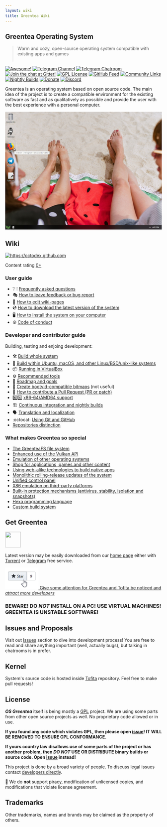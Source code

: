 ```yaml
---
layout: wiki
title: Greentea Wiki
---
```


## Greentea Operating System

> Warm and cozy, open-source operating system compatible with existing apps and games
<br/><br/>

[![Awesome!](https://cdn.rawgit.com/sindresorhus/awesome/d7305f38d29fed78fa85652e3a63e154dd8e8829/media/badge.svg)](https://github.com/GreenteaOS/Tofita)
[![Telegram Channel](https://img.shields.io/badge/Telegram-Greentea%20NEWS-blue.svg?logo=Telegram)](https://telegram.me/greenteaos_news)
[![Telegram Chatroom](https://img.shields.io/badge/Telegram-Greentea%20ENG-blue.svg?logo=Telegram)](https://telegram.me/greenteaos)
[![Join the chat at Gitter!](https://img.shields.io/badge/Gitter-Join%20Chat-47B192.svg?logo=Gitter)](https://gitter.im/GreenteaOS/Lobby)
[![GPL License](https://img.shields.io/badge/License-GNU%20LGPLv3-green.svg?style=flat)](https://github.com/GreenteaOS/Greentea#license)
[![GitHub Feed](https://img.shields.io/badge/GitHub-Feed-0f9d58.svg?style=flat&logo=GitHub)](https://t.me/greenteaos_github)
[![Community Links](https://img.shields.io/badge/Community-Links-orange.svg?style=flat)](https://greenteaos.github.io/wiki/community.html)
[![Nightly Builds](https://img.shields.io/badge/Nightly-Builds-ff69b4.svg?style=flat)](https://ci.appveyor.com/project/PeyTy/kernel-vwmh6/build/artifacts)
[![Donate](https://img.shields.io/badge/Donate-Thanks!-bb3bbb.svg?style=flat&logo=Patreon)](https://greenteaos.github.io/donate/)
[![Discord](https://img.shields.io/badge/Discord-Join-758EDC.svg?logo=discord)](https://discord.gg/UGZq8GB)

Greentea is an operating system based on open source code. The main idea of the project is to create a compatible environment for the existing software as fast and as qualitatively as possible and provide the user with the best experience with a personal computer.

![Screenshot](/assets/images/shot.jpg)

## Wiki

<a href="https://octodex.github.com"><img alt="https://octodex.github.com" src="https://cloud.githubusercontent.com/assets/3642643/17365226/9a2ee7b2-598d-11e6-8adb-42271309c3e0.png" width="256"></a>

Content rating [0+](https://en.wikipedia.org/wiki/Motion_picture_content_rating_system)

### User guide

* :grey_question: :grey_exclamation: [Frequently asked questions](https://greenteaos.github.io/Greentea/User-Guide/Frequently-Asked-Questions.html)
* :performing_arts: [How to leave feedback or bug report](https://greenteaos.github.io/Greentea/User-Guide/Issues.html)
* :book: [How to edit wiki-pages](https://greenteaos.github.io/Greentea/User-Guide/Wiki-How.html)
* :cd: [How to download the latest version of the system](https://greenteaos.github.io/Greentea/User-Guide/Download-Latest.html)
* :desktop_computer: [How to install the system on your computer](https://greenteaos.github.io/Greentea/User-Guide/Installation.html)
* :peace_symbol: [Code of conduct](https://github.com/GreenteaOS/.github/blob/master/CODE_OF_CONDUCT.md)

### Developer and contributor guide

Building, testing and enjoing development:

* :hammer_and_wrench: [Build whole system](https://greenteaos.github.io/Greentea/Developer-Guide/Build-Native.html)
* :penguin: [Build within Ubuntu, macOS, and other Linux/BSD/unix-like systems](https://greenteaos.github.io/Greentea/Developer-Guide/Build-Wine.html)
* :package: [Running in VirtualBox](https://greenteaos.github.io/Greentea/Developer-Guide/VirtualBox-Config.html)
* :gear: [Recommended tools](https://greenteaos.github.io/Greentea/Developer-Guide/Must-Have.html)
* :dart: [Roadmap and goals](https://greenteaos.github.io/Greentea/Developer-Guide/Roadmap.html)
* :sunrise: [Create bootvid-compatible bitmaps](https://greenteaos.github.io/Greentea/Developer-Guide/Create-bootvid-compatible-bitmaps.html) (not useful)
* :sunrise: [How to contribute a Pull Request (PR or patch)](https://greenteaos.github.io/Greentea/Developer-Guide/Create-Pull-Request.html)
* :six::four: [x86-64/AMD64 support](https://greenteaos.github.io/Greentea/Developer-Guide/x64.html)
* :building_construction: [Continuous integration and nightly builds](https://greenteaos.github.io/Greentea/Developer-Guide/CI.html)
* :speaking_head: [Translation and localization](https://greenteaos.github.io/Greentea/Developer-Guide/Localization.html)
* :octocat: [Using Git and GitHub](https://greenteaos.github.io/Greentea/Developer-Guide/Git-and-GitHub.html)
* [Repositories distinction](https://greenteaos.github.io/Greentea/Developer-Guide/Repos.html)

### What makes Greentea so special

* [The GreenteaFS file system](https://greenteaos.github.io/Greentea/User-Guide/Greentea-FS.html)
* [Enhanced use of the Vulkan API](https://greenteaos.github.io/Greentea/User-Guide/Vulkan.html)
* [Emulation of other operating systems](https://greenteaos.github.io/Greentea/User-Guide/Vulkan.html)
* [Shop for applications, games and other content](https://greenteaos.github.io/Greentea/User-Guide/Shop.html)
* [Using web-alike technologies to build native apps](https://greenteaos.github.io/Greentea/User-Guide/Web.html)
* [Monolithic rolling-release updates of the system](https://greenteaos.github.io/Greentea/User-Guide/Rolling.html)
* [Unified control panel](https://greenteaos.github.io/Greentea/User-Guide/Control-Panel.html)
* [X86 emulation on third-party platforms](https://greenteaos.github.io/Greentea/Developer-Guide/x86.html)
* [Built-in protection mechanisms (antivirus, stability, isolation and snapshots)](https://greenteaos.github.io/Greentea/User-Guide/Protection.html)
* [Hexa programming language](https://greenteaos.github.io/Greentea/User-Guide/Hexa.html)
* [Custom build system](https://greenteaos.github.io/Greentea/User-Guide/Build-System.html)

## Get Greentea

[<img width="50px" height="50px" src="https://cdn4.iconfinder.com/data/icons/ios-web-user-interface-multi-circle-flat-vol-6/512/Download_downloading_data_storage_folder-128.png" />](https://greenteaos.github.io/#download)

Latest version may be easily downloaded from our [home page](https://greenteaos.github.io/#download) either with [Torrent](https://www.bittorrent.com/bittorrent-free) or [Telegram](https://telegram.org) free service.

[![Give a star](https://github.com/GreenteaOS/Tofita/raw/master/docs/star.png?raw=true)
Give some attention for Greentea and Tofita be noticed and *attract more developers*](https://github.com/GreenteaOS/Tofita/stargazers)

### BEWARE! DO *NOT* INSTALL ON A PC! USE VIRTUAL MACHINES! GREENTEA IS UNSTABLE SOFTWARE!

## Issues and Proposals

Visit out [Issues](https://github.com/GreenteaOS/Greentea/issues) section to dive into development process! You are free to read and share anything important (well, actually bugs), but talking in chatrooms is in prefer.

## Kernel

System's source code is hosted inside [Tofita](https://github.com/GreenteaOS/Tofita) repository. Feel free to make pull requests!

## License

___OS Greentea___ itself is being mostly a [GPL](https://en.wikipedia.org/wiki/GNU_General_Public_License) project. We are using some parts from other open source projects as well. No proprietary code allowed or in use.

**If you found any code which violates GPL, then please open [issue](https://github.com/GreenteaOS/Greentea/issues)! IT WILL BE REMOVED TO ENSURE GPL CONFORMANCE.**

**If yours country law disallows use of some parts of the project or has another problem, then *DO NOT* USE OR DISTRIBUTE binary builds or source code. Open [issue](https://github.com/GreenteaOS/Greentea/issues) instead!**

This project is done by a broad variety of people. To discuss legal issues contact [developers directly](https://t.me/greenteaos).

:black_flag: We do **not** support piracy, modification of unlicensed copies, and modifications that violate license agreement.

## Trademarks

Other trademarks, names and brands may be claimed as the property of others.
